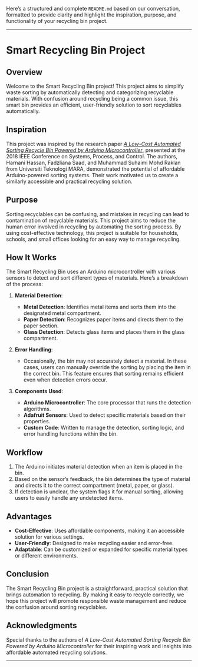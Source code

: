 Here’s a structured and complete `README.md` based on our conversation, formatted to provide clarity and highlight the inspiration, purpose, and functionality of your recycling bin project.

---

# Smart Recycling Bin Project

## Overview
Welcome to the Smart Recycling Bin project! This project aims to simplify waste sorting by automatically detecting and categorizing recyclable materials. With confusion around recycling being a common issue, this smart bin provides an efficient, user-friendly solution to sort recyclables automatically.

## Inspiration
This project was inspired by the research paper *[A Low-Cost Automated Sorting Recycle Bin Powered by Arduino Microcontroller](https://doi.org/10.1109/SPC.2018.8704146)*, presented at the 2018 IEEE Conference on Systems, Process, and Control. The authors, Harnani Hassan, Fadzliana Saad, and Muhammad Suhaimi Mohd Raklan from Universiti Teknologi MARA, demonstrated the potential of affordable Arduino-powered sorting systems. Their work motivated us to create a similarly accessible and practical recycling solution.

## Purpose
Sorting recyclables can be confusing, and mistakes in recycling can lead to contamination of recyclable materials. This project aims to reduce the human error involved in recycling by automating the sorting process. By using cost-effective technology, this project is suitable for households, schools, and small offices looking for an easy way to manage recycling.

## How It Works
The Smart Recycling Bin uses an Arduino microcontroller with various sensors to detect and sort different types of materials. Here’s a breakdown of the process:

1. **Material Detection**:
   - **Metal Detection**: Identifies metal items and sorts them into the designated metal compartment.
   - **Paper Detection**: Recognizes paper items and directs them to the paper section.
   - **Glass Detection**: Detects glass items and places them in the glass compartment.

2. **Error Handling**:
   - Occasionally, the bin may not accurately detect a material. In these cases, users can manually override the sorting by placing the item in the correct bin. This feature ensures that sorting remains efficient even when detection errors occur.

3. **Components Used**:
   - **Arduino Microcontroller**: The core processor that runs the detection algorithms.
   - **Adafruit Sensors**: Used to detect specific materials based on their properties.
   - **Custom Code**: Written to manage the detection, sorting logic, and error handling functions within the bin.

## Workflow
1. The Arduino initiates material detection when an item is placed in the bin.
2. Based on the sensor’s feedback, the bin determines the type of material and directs it to the correct compartment (metal, paper, or glass).
3. If detection is unclear, the system flags it for manual sorting, allowing users to easily handle any undetected items.

## Advantages
- **Cost-Effective**: Uses affordable components, making it an accessible solution for various settings.
- **User-Friendly**: Designed to make recycling easier and error-free.
- **Adaptable**: Can be customized or expanded for specific material types or different environments.

## Conclusion
The Smart Recycling Bin project is a straightforward, practical solution that brings automation to recycling. By making it easy to recycle correctly, we hope this project will promote responsible waste management and reduce the confusion around sorting recyclables.

## Acknowledgments
Special thanks to the authors of *A Low-Cost Automated Sorting Recycle Bin Powered by Arduino Microcontroller* for their inspiring work and insights into affordable automated recycling solutions.

---
